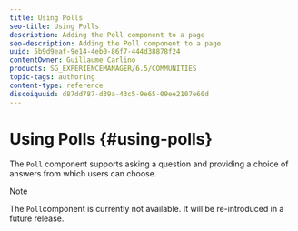 ```yaml
---
title: Using Polls
seo-title: Using Polls
description: Adding the Poll component to a page
seo-description: Adding the Poll component to a page
uuid: 5b9d9eaf-9e14-4eb0-86f7-444d38878f24
contentOwner: Guillaume Carlino
products: SG_EXPERIENCEMANAGER/6.5/COMMUNITIES
topic-tags: authoring
content-type: reference
discoiquuid: d87dd787-d39a-43c5-9e65-09ee2107e60d
---
```


# Using Polls {#using-polls}

The `Poll` component supports asking a question and providing a choice of answers from which users can choose.

>[!NOTE]
>
>The `Poll`component is currently not available. It will be re-introduced in a future release.

